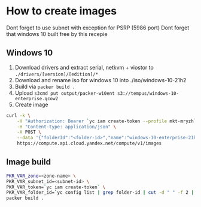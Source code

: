 # How to create images

Dont forget to use subnet with exception for PSRP (5986 port)
Dont forget that windows 10 built free by this recepie

## Windows 10

1. Download drivers and extract serial, netkvm + viostor to ```./drivers/[version]/[edition]/*```
1. Download and rename iso for windows 10 into ./iso/windows-10-21h2
1. Build via ```packer build .```
1. Upload ```s3cmd put output/packer-w10ent s3://tempus/windows-10-enterprise.qcow2```
1. Create image

```bash
curl -k \
    -H "Authorization: Bearer `yc iam create-token --profile mkt-mryzh`" \
    -H "Content-type: application/json" \
    -X POST \
    --data '{"folderId":"<folder-id>","name":"windows-10-enterprise-21h2","description":"Windows 10 Enterprise 21H2","os.type":"WINDOWS","minDiskSize":"53687091200","os":{"type":"WINDOWS"},"uri":"<presigned-url>"}' \
    https://compute.api.cloud.yandex.net/compute/v1/images
```

## Image build

```bash
PKR_VAR_zone=<zone-name> \
PKR_VAR_subnet_id=<subnet-id> \
PKR_VAR_token=`yc iam create-token` \
PKR_VAR_folder_id=`yc config list | grep folder-id | cut -d " " -f 2 | tr -d " "` \
packer build .
```
